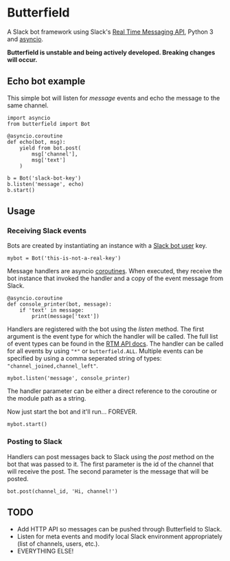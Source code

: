 # Butterfield

A Slack bot framework using Slack's [Real Time Messaging API](https://api.slack.com/rtm), Python 3 and [asyncio](https://docs.python.org/3/library/asyncio.html).

**Butterfield is unstable and being actively developed. Breaking changes will occur.**

## Echo bot example

This simple bot will listen for *message* events and echo the message to the same channel. 

	import asyncio
	from butterfield import Bot
	
	@asyncio.coroutine
	def echo(bot, msg):
		yield from bot.post(
			msg['channel'],
			msg['text']
		)
	
	b = Bot('slack-bot-key')
	b.listen('message', echo)
	b.start()

## Usage

### Receiving Slack events

Bots are created by instantiating an instance with a [Slack bot user](https://api.slack.com/bot-users) key.

	mybot = Bot('this-is-not-a-real-key')
	
Message handlers are asyncio [coroutines](https://docs.python.org/3/library/asyncio-task.html#coroutine). When executed, they receive the bot instance that invoked the handler and a copy of the event message from Slack.

	@asyncio.coroutine
	def console_printer(bot, message):
		if 'text' in message:
			print(message['text'])

Handlers are registered with the bot using the *listen* method. The first argument is the event type for which the handler will be called. The full list of event types can be found in the [RTM API docs](https://api.slack.com/rtm). The handler can be called for all events by using `"*"` or `butterfield.ALL`. Multiple events can be specified by using a comma seperated string of types: `"channel_joined,channel_left"`.

	mybot.listen('message', console_printer)

The handler parameter can be either a direct reference to the coroutine or the module path as a string.

Now just start the bot and it'll run... FOREVER.

	mybot.start()

### Posting to Slack

Handlers can post messages back to Slack using the *post* method on the bot that was passed to it. The first parameter is the id of the channel that will receive the post. The second parameter is the message that will be posted.

	bot.post(channel_id, 'Hi, channel!')

## TODO

* Add HTTP API so messages can be pushed through Butterfield to Slack.
* Listen for meta events and modify local Slack environment appropriately (list of channels, users, etc.).
* EVERYTHING ELSE!